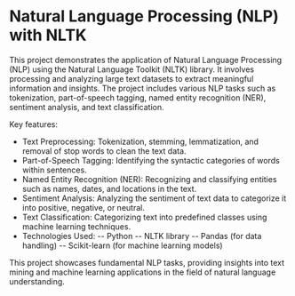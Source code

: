 ﻿#  Natural Language Processing (NLP) with NLTK

This project demonstrates the application of Natural Language Processing (NLP) using the Natural Language Toolkit (NLTK) library. It involves processing and analyzing large text datasets to extract meaningful information and insights. The project includes various NLP tasks such as tokenization, part-of-speech tagging, named entity recognition (NER), sentiment analysis, and text classification.

Key features:

- Text Preprocessing: Tokenization, stemming, lemmatization, and removal of stop words to clean the text data.
- Part-of-Speech Tagging: Identifying the syntactic categories of words within sentences.
- Named Entity Recognition (NER): Recognizing and classifying entities such as names, dates, and locations in the text.
- Sentiment Analysis: Analyzing the sentiment of text data to categorize it into positive, negative, or neutral.
- Text Classification: Categorizing text into predefined classes using machine learning techniques.
- Technologies Used:
 -- Python
 -- NLTK library
 -- Pandas (for data handling)
 -- Scikit-learn (for machine learning models)

This project showcases fundamental NLP tasks, providing insights into text mining and machine learning applications in the field of natural language understanding.
